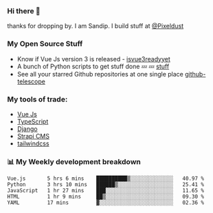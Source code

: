 ### Hi there 👋

thanks for dropping by.
I am Sandip. I build stuff at [@Pixeldust](github.com/pixeldust-in/)

###  **My Open Source Stuff**

 - Know if Vue Js version 3 is released -  [isvue3readyyet](https://github.com/sandiprb/isvue3readyyet)
 - A bunch of Python scripts to get stuff done 💤 💤 [stuff](https://github.com/sandiprb/stuff)
 - See all your starred Github repositories at one single place [github-telescope](https://github.com/sandiprb/github-telescope)



###  **My tools of trade:**
 - [Vue Js](https://github.com/vuejs/vue/)
 - [TypeScript](https://github.com/microsoft/TypeScript)
 - [Django](github.com/django/django)
 - [Strapi CMS](github.com/strapi/strapi)
 - [tailwindcss](https://github.com/tailwindlabs/tailwindcss)


###  📊 **My Weekly development breakdown**
<!--START_SECTION:waka-->
```text
Vue.js       5 hrs 6 mins    ██████████▒░░░░░░░░░░░░░░   40.97 % 
Python       3 hrs 10 mins   ██████▒░░░░░░░░░░░░░░░░░░   25.41 % 
JavaScript   1 hr 27 mins    ███░░░░░░░░░░░░░░░░░░░░░░   11.65 % 
HTML         1 hr 9 mins     ██▒░░░░░░░░░░░░░░░░░░░░░░   09.30 % 
YAML         17 mins         ▓░░░░░░░░░░░░░░░░░░░░░░░░   02.36 % 
```
<!--END_SECTION:waka-->
